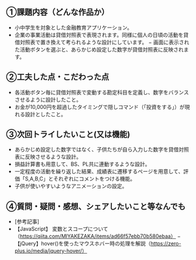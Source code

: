 ## ①課題内容（どんな作品か）
- 小中学生を対象とした金融教育アプリケーション。
- 企業の事業活動は貸借対照表で表現されます。同様に個人の日頃の活動を貸借対照表で置き換えて考られるような設計にしています。
− 画面に表示された活動ボタンを選ぶと、あらかじめ設定した数字が貸借対照表に反映されます。

## ②工夫した点・こだわった点
- 各活動ボタン毎に貸借対照表で変動する勘定科目を定義し、数字をバランスさせるように設計したこと。
- お金が10,000円を超過したタイミングで隠しコマンド（「投資をする」）が現れる設計としたこと。

## ③次回トライしたいこと(又は機能)
- あらかじめ設定した数字ではなく、子供たちが自ら入力した数字を貸借対照表に反映させるような設計。
- 損益計算書も用意して、BS、PL共に連動するような設計。
- 一定程度の活動を繰り返した結果、成績表に遷移するページを用意して、評価「S,A,B,C」とそれぞれにコメントをつける機能。
- 子供が使いやすいようなアニメーションの設定。

## ④質問・疑問・感想、シェアしたいこと等なんでも
- [参考記事]
- 【JavaScript】 変数とスコープについて（https://qiita.com/MIYAKEZAKA/items/ad66f57ebb70b580ebaa）
− 【jQuery】hover()を使ったマウスホバー時の処理を解説（https://zero-plus.io/media/jquery-hover/）
